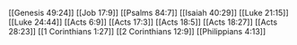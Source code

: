 [[Genesis 49:24]]
[[Job 17:9]]
[[Psalms 84:7]]
[[Isaiah 40:29]]
[[Luke 21:15]]
[[Luke 24:44]]
[[Acts 6:9]]
[[Acts 17:3]]
[[Acts 18:5]]
[[Acts 18:27]]
[[Acts 28:23]]
[[1 Corinthians 1:27]]
[[2 Corinthians 12:9]]
[[Philippians 4:13]]
